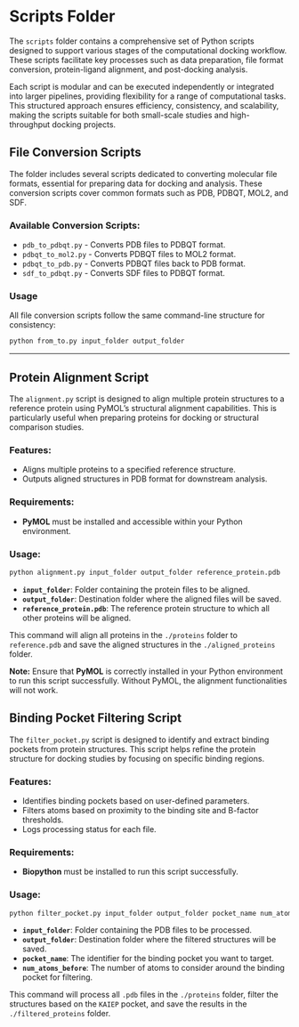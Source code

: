 # Scripts Folder

The `scripts` folder contains a comprehensive set of Python scripts designed to support various stages of the computational docking workflow. These scripts facilitate key processes such as data preparation, file format conversion, protein-ligand alignment, and post-docking analysis.

Each script is modular and can be executed independently or integrated into larger pipelines, providing flexibility for a range of computational tasks. This structured approach ensures efficiency, consistency, and scalability, making the scripts suitable for both small-scale studies and high-throughput docking projects.

## File Conversion Scripts

The folder includes several scripts dedicated to converting molecular file formats, essential for preparing data for docking and analysis. These conversion scripts cover common formats such as PDB, PDBQT, MOL2, and SDF.

### Available Conversion Scripts:
- `pdb_to_pdbqt.py` - Converts PDB files to PDBQT format.
- `pdbqt_to_mol2.py` - Converts PDBQT files to MOL2 format.
- `pdbqt_to_pdb.py` - Converts PDBQT files back to PDB format.
- `sdf_to_pdbqt.py` - Converts SDF files to PDBQT format.

### Usage
All file conversion scripts follow the same command-line structure for consistency:

```bash
python from_to.py input_folder output_folder
```
---
## Protein Alignment Script

The `alignment.py` script is designed to align multiple protein structures to a reference protein using PyMOL’s structural alignment capabilities. This is particularly useful when preparing proteins for docking or structural comparison studies.

### Features:
- Aligns multiple proteins to a specified reference structure.
- Outputs aligned structures in PDB format for downstream analysis.

### Requirements:
- **PyMOL** must be installed and accessible within your Python environment.

### Usage:
```bash
python alignment.py input_folder output_folder reference_protein.pdb
```

- **`input_folder`**: Folder containing the protein files to be aligned.
- **`output_folder`**: Destination folder where the aligned files will be saved.
- **`reference_protein.pdb`**: The reference protein structure to which all other proteins will be aligned.

This command will align all proteins in the `./proteins` folder to `reference.pdb` and save the aligned structures in the `./aligned_proteins` folder.

**Note:** Ensure that **PyMOL** is correctly installed in your Python environment to run this script successfully. Without PyMOL, the alignment functionalities will not work.

## Binding Pocket Filtering Script

The `filter_pocket.py` script is designed to identify and extract binding pockets from protein structures. This script helps refine the protein structure for docking studies by focusing on specific binding regions.

### Features:
- Identifies binding pockets based on user-defined parameters.
- Filters atoms based on proximity to the binding site and B-factor thresholds.
- Logs processing status for each file.

### Requirements:
- **Biopython** must be installed to run this script successfully.

### Usage:
```bash
python filter_pocket.py input_folder output_folder pocket_name num_atoms_before
```

- **`input_folder`**: Folder containing the PDB files to be processed.
- **`output_folder`**: Destination folder where the filtered structures will be saved.
- **`pocket_name`**: The identifier for the binding pocket you want to target.
- **`num_atoms_before`**: The number of atoms to consider around the binding pocket for filtering.

This command will process all `.pdb` files in the `./proteins` folder, filter the structures based on the `KAIEP` pocket, and save the results in the `./filtered_proteins` folder.
